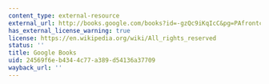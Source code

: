 ```yaml
---
content_type: external-resource
external_url: http://books.google.com/books?id=-gzQc9iKqIcC&pg=PAfrontcover
has_external_license_warning: true
license: https://en.wikipedia.org/wiki/All_rights_reserved
status: ''
title: Google Books
uid: 24569f6e-b434-4c77-a389-d54136a37709
wayback_url: ''
---
```

